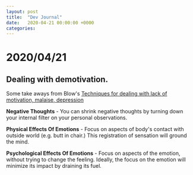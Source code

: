 ```yaml
---
layout: post
title:  "Dev Journal"
date:   2020-04-21 00:00:00 +0000
categories:
---
```


# 2020/04/21

## Dealing with demotivation.

Some take aways from Blow's [Techniques for dealing with lack of motivation, malaise, depression](https://www.youtube.com/watch?v=i7kh8pNRWOo)

**Negative Thoughts** - You can shrink negative thoughts by turning down your internal filter on your personal observations.

**Physical Effects Of Emotions** - Focus on aspects of body's contact with outside world (e.g. butt in chair.) This registration of sensation will ground the mind.

**Psychological Effects Of Emotions** - Focus on aspects of the emotion, without trying to change the feeling. Ideally, the focus on the emotion will minimize its impact by draining its fuel.

